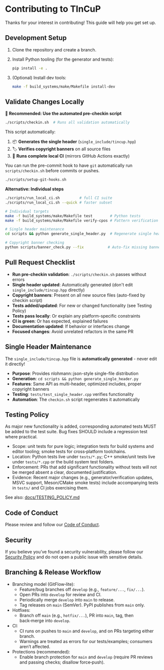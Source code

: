 # Contributing to TInCuP

Thanks for your interest in contributing! This guide will help you get set up.

## Development Setup

1. Clone the repository and create a branch.
2. Install Python tooling (for the generator and tests):
   
   ```bash
   pip install -e .
   ```

3. (Optional) Install dev tools:
   
   ```bash
   make -f build_systems/make/Makefile install-dev
   ```

## Validate Changes Locally

**🚀 Recommended: Use the automated pre-checkin script**

```bash
./scripts/checkin.sh  # Runs all validation automatically
```

This script automatically:
1. 📦 **Generates the single header** (`single_include/tincup.hpp`)
2. 🏷️ **Verifies copyright banners** on all source files  
3. 🔧 **Runs complete local CI** (mirrors GitHub Actions exactly)

You can run the pre-commit hook to have `git` automatically run `scripts/checkin.sh` 
before commits or pushes. 

```bash
./scripts/setup-git-hooks.sh
```


**Alternative: Individual steps**

```bash
./scripts/run_local_ci.sh         # full CI suite
./scripts/run_local_ci.sh --quick # faster subset

# Individual targets
make -f build_systems/make/Makefile test        # Python tests
make -f build_systems/make/Makefile verify-cpos # Pattern verification

# Single header maintenance
cd scripts && python generate_single_header.py  # Regenerate single header

# Copyright banner checking
python scripts/banner_check.py --fix           # Auto-fix missing banners
```

## Pull Request Checklist

- **Run pre-checkin validation**: `./scripts/checkin.sh` passes without errors
- **Single header updated**: Automatically generated (don't edit `single_include/tincup.hpp` directly)
- **Copyright banners**: Present on all new source files (auto-fixed by checkin script)
- **Tests added/updated**: For new or changed functionality (see Testing Policy)
- **Tests pass locally**: Or explain any platform-specific constraints
- **CI is green**: Or has expected, explained failures
- **Documentation updated**: If behavior or interfaces change
- **Focused changes**: Avoid unrelated refactors in the same PR

## Single Header Maintenance

The `single_include/tincup.hpp` file is **automatically generated** - never edit it directly!

- **Purpose**: Provides nlohmann::json-style single-file distribution
- **Generation**: `cd scripts && python generate_single_header.py`
- **Features**: Same API as multi-header, optimized includes, proper copyright banners
- **Testing**: `tests/test_single_header.cpp` verifies functionality
- **Automation**: The `checkin.sh` script regenerates it automatically

## Testing Policy

As major new functionality is added, corresponding automated tests MUST be added to the test suite. Bug fixes SHOULD include a regression test where practical.

- Scope: unit tests for pure logic; integration tests for build systems and editor tooling; smoke tests for cross‑platform toolchains.
- Location: Python tests live under `tests/*.py`; C++ smoke/unit tests live under `tests/*.cpp` or the build system test folders.
- Enforcement: PRs that add significant functionality without tests will not be merged absent a clear, documented justification.
- Evidence: Recent major changes (e.g., generator/verification updates, MSVC support, Meson/CMake smoke tests) include accompanying tests in `tests/` and CI jobs exercising them.

See also: [docs/TESTING_POLICY.md](docs/TESTING_POLICY.md)

## Code of Conduct

Please review and follow our [Code of Conduct](CODE_OF_CONDUCT.md).

## Security

If you believe you’ve found a security vulnerability, please follow our [Security Policy](SECURITY.md) and do not open a public issue with sensitive details.

## Branching & Release Workflow

- Branching model (GitFlow‑lite):
  - Feature/bug branches off `develop` (e.g., `feature/...`, `fix/...`).
  - Open PRs into `develop` for review and CI.
  - Periodically merge `develop` into `main` to release.
  - Tag releases on `main` (SemVer). PyPI publishes from `main` only.
- Hotfixes:
  - Branch off `main` (e.g., `hotfix/...`), PR into `main`, tag, then back‑merge into `develop`.
- CI:
  - CI runs on pushes to `main` and `develop`, and on PRs targeting either branch.
  - Warnings are treated as errors for our tests/examples; consumers aren’t affected.
- Protections (recommended):
  - Enable branch protection for `main` and `develop` (require PR reviews and passing checks; disallow force‑push).
